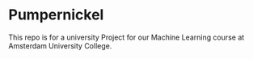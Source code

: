 Pumpernickel
============

This repo is for a university Project for our Machine Learning course at Amsterdam University College.
